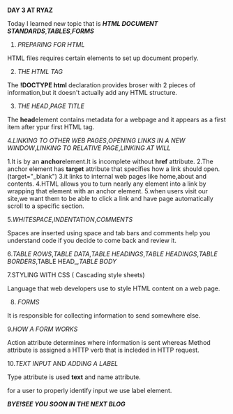 **DAY 3 AT RYAZ**

Today I learned new topic that is **_HTML DOCUMENT STANDARDS_**,**_TABLES_**,**_FORMS_**

1. _PREPARING FOR HTML_

HTML files requires certain elements to set up document properly.

2. _THE HTML TAG_

The **!DOCTYPE html** declaration provides broser with 2 pieces of information,but it doesn't actually add any HTML structure.

3. _THE HEAD_,_PAGE TITLE_
 
The **head**element contains metadata for a webpage and it appears as a first item after ypur first HTML tag.

4._LINKING TO OTHER WEB PAGES_,_OPENING LINKS IN A NEW WINDOW_,_LINKING TO RELATIVE PAGE_,_LINKING AT WILL_

1.It is by an **anchor**element.It is incomplete without **href** attribute.
2.The anchor element has **target** attribute that specifies how a link should open.(target="_blank")
3.it links to internal web pages like home,about and contents.
4.HTML allows you to turn nearly any element into a link by wrapping that element with an anchor element.
5.when users visit our site,we want them to be able to click a link and have page automatically scroll to a specific section.

5._WHITESPACE_,_INDENTATION_,_COMMENTS_

Spaces are inserted using space and tab bars and comments help you understand code if you decide to come back and review it.

6._TABLE ROWS_,_TABLE DATA_,_TABLE HEADINGS_,_TABLE HEADINGS_,_TABLE BORDERS_,TABLE HEAD_,_TABLE BODY_

7.STYLING WITH CSS ( Cascading style sheets)

Language that web developers use to style HTML content on a web page.

8. _FORMS_

It is responsible for collecting information to send somewhere else.

9._HOW A FORM WORKS_

Action attribute determines where information is sent whereas Method attribute is assigned a HTTP verb that is incleded in HTTP request.

10._TEXT INPUT_ AND _ADDING A LABEL_

Type attribute is used **text** and name attribute.

for a user to properly identify input we use label element.


**_BYE!SEE YOU SOON IN THE NEXT BLOG_**












